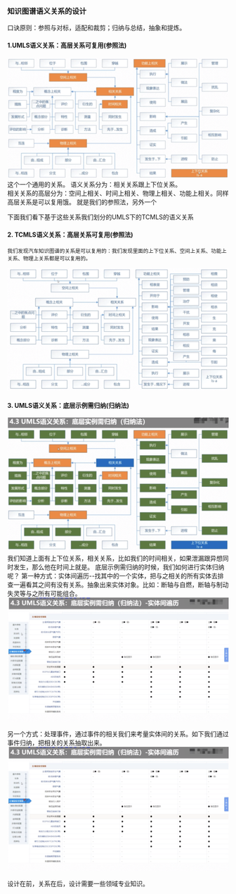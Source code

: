 ### 知识图谱语义关系的设计
口诀原则：参照与对标，适配和裁剪；归纳与总结，抽象和提炼。  

#### 1.UMLS语义关系：高层关系可复用(参照法)  
  ![](./images/24.png)  
  这个一个通用的关系。
  语义关系分为：相关关系跟上下位关系。  
  相关关系的高层分为：空间上相关、时间上相关、物理上相关、功能上相关。同样高层关系是可以复用饿。
  就是我们的参照法，另外一个
    
 
 下面我们看下基于这些关系我们划分的UMLS下的TCMLS的语义关系

#### 2. TCMLS语义关系：高层关系可复用(参照法) 
    我们发现汽车知识图谱的关系是可以复用的：我们发现里面的上下位关系、空间上关系、功能上关系、物理上关系都是可以复用的。
  ![](./images/25.png)  
  
#### 3. UMLS语义关系：底层示例需归纳(归纳法)  
  ![](./images/26.png)
  我们知道上面有上下位关系，相关关系，比如我们的时间相关，如果泄漏跟异想同时发生，那么他在时间上就是。
  底层示例需归纳的时候，我们如何进行实体归纳呢？
  第一种方式：实体间遍历--找其中的一个实体，把与之相关的所有实体去排查一遍看其之间有没有关系。抽象出来实体对象。比如：断轴与自燃，断轴与制动失灵等与之所有可能组合。
  ![](./images/27.png)
  
  另一个方式：处理事件，通过事件的相关我们来考量实体间的关系。如下我们通过事件归纳，把相关的关系抽取出来。
    ![](./images/27.png)
    
  设计在前，关系在后，设计需要一些领域专业知识。
  
